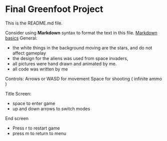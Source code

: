 # Final Greenfoot Project
This is the README.md file.

Consider using **Markdown** syntax to format the text in this file. [Markdown basics](https://www.markdownguide.org/getting-started/)
General:
- the white things in the background moving are the stars, and do not affect gameplay
- the design for the aliens was used from space invaders,
- all pictures were hand drawn and animated by me.
- all code was written by me

Controls:
Arrows or WASD for movement
Space for shooting ( infinite ammo )

Title Screen:
- space to enter game
- up and down arrows to switch modes

End screen
- Press r to restart game
- press m to return to menu
